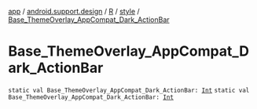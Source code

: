 [app](../../../index.md) / [android.support.design](../../index.md) / [R](../index.md) / [style](index.md) / [Base_ThemeOverlay_AppCompat_Dark_ActionBar](./-base_-theme-overlay_-app-compat_-dark_-action-bar.md)

# Base_ThemeOverlay_AppCompat_Dark_ActionBar

`static val Base_ThemeOverlay_AppCompat_Dark_ActionBar: `[`Int`](https://kotlinlang.org/api/latest/jvm/stdlib/kotlin/-int/index.html)
`static val Base_ThemeOverlay_AppCompat_Dark_ActionBar: `[`Int`](https://kotlinlang.org/api/latest/jvm/stdlib/kotlin/-int/index.html)